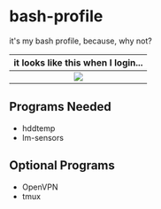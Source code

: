 # bash-profile
it's my bash profile, because, why not?

|it looks like this when I login...|
|:-------------:|
|![](http://www.linncountykansas.net/images/bashed.jpg)|

## Programs Needed
- hddtemp
- lm-sensors

## Optional Programs
- OpenVPN
- tmux
